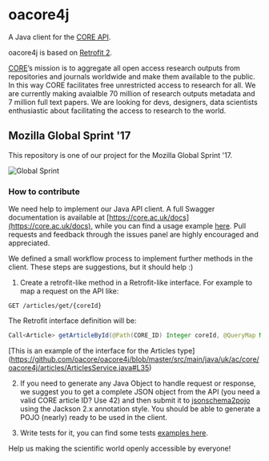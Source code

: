 # oacore4j

A Java client for the [CORE API](https://core.ac.uk/docs/). 

oacore4j is based on [Retrofit 2](https://github.com/square/retrofit).

[CORE](https://core.ac.uk)’s mission is to aggregate all open access research outputs from repositories and journals worldwide and make them available to the public. In this way CORE facilitates free unrestricted access to research for all. We are currently making avaialble 70 million of research outputs metadata and 7 million full text papers. We are looking for devs, designers, data scientists enthusiastic about facilitating the access to research to the world.


## Mozilla Global Sprint '17
This repository is one of our project for the Mozilla Global Sprint '17. 

![Global Sprint](https://cloud.githubusercontent.com/assets/617994/24632585/b2b07dcc-1892-11e7-91cf-f9e473187cf7.png)

### How to contribute
We need help to implement our Java API client. A full Swagger documentation is available at [https://core.ac.uk/docs](https://core.ac.uk/docs),
while you can find a usage example [here](src/test/java/uk/ac/core/oacore4j/articles/ArticlesServiceTest.java).
Pull requests and feedback through the issues panel are highly encouraged and appreciated.

We defined a small workflow process to implement further methods in the client. These steps are suggestions, but it should help :)

1. Create a retrofit-like method in a Retrofit-like interface. For example to map a request on the API like: 
```http 
GET /articles/get/{coreId} 
```
   The Retrofit interface definition will be:
```java 
Call<Article> getArticleById(@Path(CORE_ID) Integer coreId, @QueryMap Map<String, Object> options); 
```
   [This is an example of the interface for the Articles type] (https://github.com/oacore/oacore4j/blob/master/src/main/java/uk/ac/core/oacore4j/articles/ArticlesService.java#L35)

2. If you need to generate any Java Object to handle request or response, we suggest you to get a complete JSON object from the API (you need a valid CORE article ID? Use 42) and then submit it to [jsonschema2pojo](http://www.jsonschema2pojo.org/) using the Jackson 2.x annotation style. You should be able to generate a POJO (nearly) ready to be used in the client. 

3. Write tests for it, you can find some tests [examples here](https://github.com/oacore/oacore4j/blob/master/src/test/java/uk/ac/core/oacore4j/articles/ArticlesServiceTest.java#L42).

Help us making the scientific world openly accessible by everyone!
